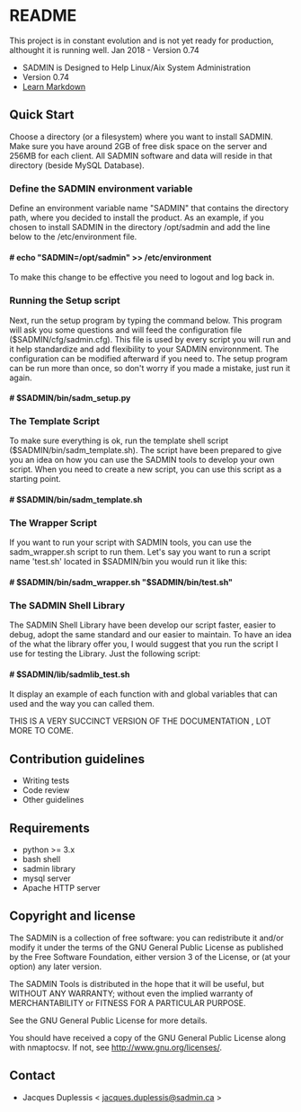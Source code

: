 # README #
This project is in constant evolution and is not yet ready for production, althought it is running well.
Jan 2018 - Version 0.74

* SADMIN is Designed to Help Linux/Aix System Administration
* Version 0.74
* [Learn Markdown](https://bitbucket.org/tutorials/markdowndemo)


Quick Start
-----------
Choose a directory (or a filesystem) where you want to install SADMIN. Make sure you have  around 2GB of free disk space on the server and 256MB for each client. All SADMIN software and data will reside in that directory (beside MySQL Database). 

### Define the SADMIN environment variable
Define an environment variable name "SADMIN" that contains the directory path, where you decided to install the product. As an example, if you chosen to install SADMIN in the directory /opt/sadmin and add the line below to the /etc/environment file.

####    # echo "SADMIN=/opt/sadmin" >> /etc/environment

To make this change to be effective you need to logout and log back in.


### Running the Setup script
Next, run the setup program by typing the command below. This program will ask you some questions and will feed the configuration file ($SADMIN/cfg/sadmin.cfg). This file is used by
every script you will run and it help standardize and add flexibility to your SADMIN environnment. The configuration can be modified afterward if you need to. The setup program can be run more than once, so don't worry if you made a mistake, just run it again.

####    # $SADMIN/bin/sadm_setup.py



### The Template Script
To make sure everything is ok, run the template shell script ($SADMIN/bin/sadm_template.sh). The script have been prepared to give you an idea on how you can use the SADMIN tools to develop your own script. When you need to create a new script, you can use this script as a starting point. 

####    # $SADMIN/bin/sadm_template.sh 



### The Wrapper Script
If you want to run your script with SADMIN tools, you can use the sadm_wrapper.sh script to run them. Let's say you want to run a script name 'test.sh' located in $SADMIN/bin you would run it like this:

####    # $SADMIN/bin/sadm_wrapper.sh "$SADMIN/bin/test.sh"


### The SADMIN Shell Library
The SADMIN Shell Library have been develop our script faster, easier to debug, adopt the same standard and our easier to maintain. To have an idea of the what the library offer you, I would suggest that you run the script I use for testing the Library. Just the following script:

####    # $SADMIN/lib/sadmlib_test.sh

It display an example of each function with and global variables that can used and the way you can called them.

THIS IS A VERY SUCCINCT VERSION OF THE DOCUMENTATION , LOT MORE TO COME.



Contribution guidelines
-----------------------
* Writing tests
* Code review
* Other guidelines


Requirements
------------
* python >= 3.x
* bash shell
* sadmin library
* mysql server
* Apache HTTP server



Copyright and license
---------------------
The SADMIN is a collection of free software: you can redistribute it and/or modify it under the terms of the GNU General Public License as published by the Free Software Foundation, either version 3 of the License, or (at your option) any later version.

The SADMIN Tools is distributed in the hope that it will be useful, but WITHOUT ANY WARRANTY; without even the implied warranty of MERCHANTABILITY or FITNESS FOR A PARTICULAR PURPOSE.  

See the GNU General Public License for more details.

You should have received a copy of the GNU General Public License along with nmaptocsv. 
If not, see http://www.gnu.org/licenses/.

Contact
-------
* Jacques Duplessis < jacques.duplessis@sadmin.ca >